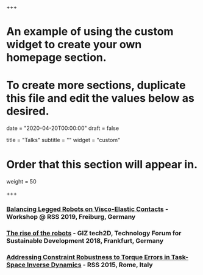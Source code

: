 +++
# An example of using the custom widget to create your own homepage section.
# To create more sections, duplicate this file and edit the values below as desired.

date = "2020-04-20T00:00:00"
draft = false

title = "Talks"
subtitle = ""
widget = "custom"

# Order that this section will appear in.
weight = 50

+++

### [Balancing Legged Robots on Visco-Elastic Contacts](https://www.youtube.com/watch?v=Z8VLUSMM6e8&feature=youtu.be&t=16425) - Workshop @ RSS 2019, Freiburg, Germany

### [The rise of the robots](https://www.youtube.com/watch?v=9aUSIjT0YE8) - GIZ tech2D, Technology Forum for Sustainable Development 2018, Frankfurt, Germany

### [Addressing Constraint Robustness to Torque Errors in Task-Space Inverse Dynamics](https://www.youtube.com/watch?v=ZJpv7K452_Q) - RSS 2015, Rome, Italy
